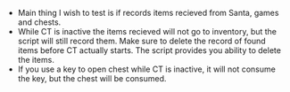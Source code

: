 - Main thing I wish to test is if records items recieved from Santa, games and chests.
- While CT is inactive the items recieved will not go to inventory, but the script will still record them. Make sure to delete the record of found items before CT actually starts. The script provides you ability to delete the items.
- If you use a key to open chest while CT is inactive, it will not consume the key, but the chest will be consumed.
